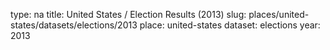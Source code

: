 type: na
title: United States / Election Results (2013)
slug: places/united-states/datasets/elections/2013
place: united-states
dataset: elections
year: 2013
